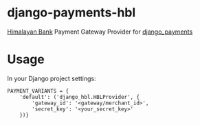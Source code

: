 django-payments-hbl
=====================

[Himalayan Bank](https://himalayanbank.com/hbl-introduces-enhanced-e-commerce-payment-gateway) Payment Gateway Provider for [django_payments](https://django-payments.readthedocs.org/)


Usage
==============

In your Django project settings:

```
PAYMENT_VARIANTS = {
    'default': ('django_hbl.HBLProvider', {
        'gateway_id': '<gateway/merchant_id>',
        'secret_key': '<your_secret_key>'
    })}
```



